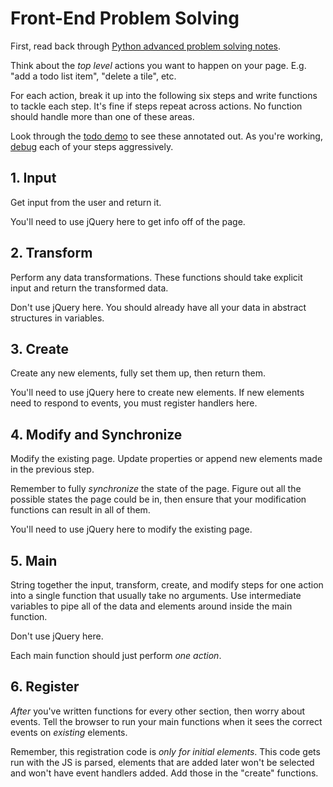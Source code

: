 # Front-End Problem Solving
First, read back through [Python advanced problem solving notes](adv_problem_solving.md).

Think about the _top level_ actions you want to happen on your page.
E.g. "add a todo list item", "delete a tile", etc.

For each action, break it up into the following six steps and write functions to tackle each step.
It's fine if steps repeat across actions.
No function should handle more than one of these areas.

Look through the [todo demo](../demos/todo.md) to see these annotated out.
As you're working, [debug](js_debugging.md) each of your steps aggressively.

## 1. Input
Get input from the user and return it.

You'll need to use jQuery here to get info off of the page.

## 2. Transform
Perform any data transformations.
These functions should take explicit input and return the transformed data.

Don't use jQuery here.
You should already have all your data in abstract structures in variables.

## 3. Create
Create any new elements, fully set them up, then return them.

You'll need to use jQuery here to create new elements.
If new elements need to respond to events, you must register handlers here.

## 4. Modify and Synchronize
Modify the existing page.
Update properties or append new elements made in the previous step.

Remember to fully _synchronize_ the state of the page.
Figure out all the possible states the page could be in, then ensure that your modification functions can result in all of them.

You'll need to use jQuery here to modify the existing page.

## 5. Main
String together the input, transform, create, and modify steps for one action into a single function that usually take no arguments.
Use intermediate variables to pipe all of the data and elements around inside the main function.

Don't use jQuery here.

Each main function should just perform _one action_.

## 6. Register
_After_ you've written functions for every other section, then worry about events.
Tell the browser to run your main functions when it sees the correct events on _existing_ elements.

Remember, this registration code is _only for initial elements_.
This code gets run with the JS is parsed, elements that are added later won't be selected and won't have event handlers added.
Add those in the "create" functions.
